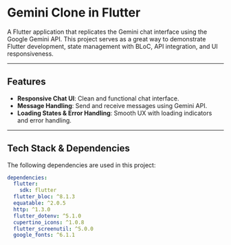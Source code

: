# Gemini Clone in Flutter

A Flutter application that replicates the Gemini chat interface using the Google Gemini API. This project serves as a great way to demonstrate Flutter development, state management with BLoC, API integration, and UI responsiveness.

---

## Features

- **Responsive Chat UI**: Clean and functional chat interface.
- **Message Handling**: Send and receive messages using Gemini API.
- **Loading States & Error Handling**: Smooth UX with loading indicators and error handling.
---

## Tech Stack & Dependencies

The following dependencies are used in this project:

```yaml
dependencies:
  flutter:
    sdk: flutter
  flutter_bloc: ^8.1.3
  equatable: ^2.0.5
  http: ^1.3.0
  flutter_dotenv: ^5.1.0
  cupertino_icons: ^1.0.8
  flutter_screenutil: ^5.0.0
  google_fonts: ^6.1.1
